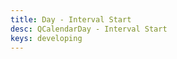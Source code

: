 ```yaml
---
title: Day - Interval Start
desc: QCalendarDay - Interval Start
keys: developing
---
```


<example-viewer
  title="Interval Start"
  file="DayIntervalStart"
  codepen-title="QCalendarDay"
/>
